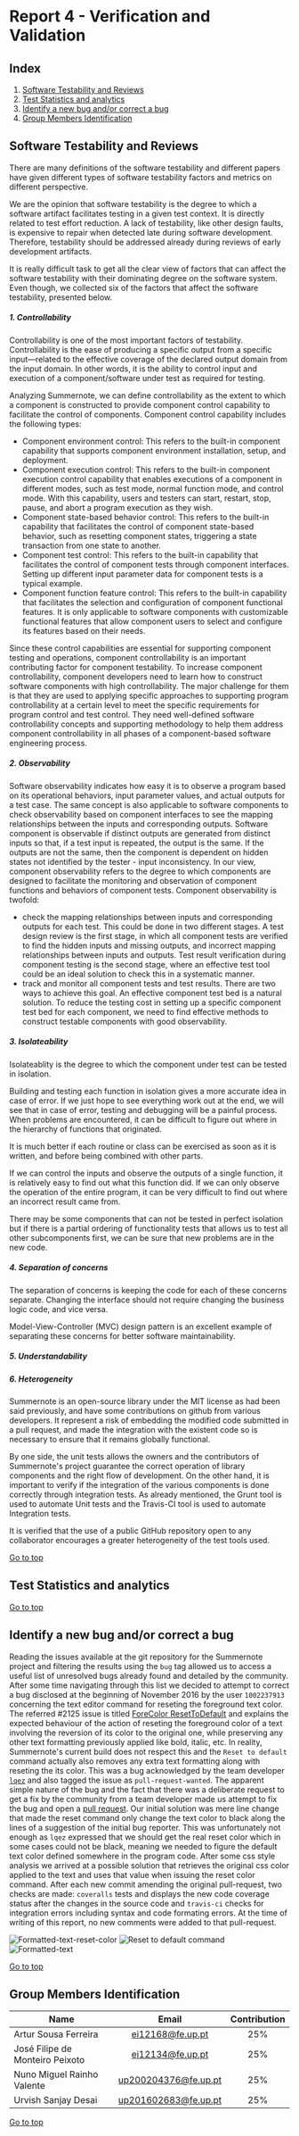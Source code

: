 <a name="TOP"> </a>
# Report 4 - Verification and Validation 

## Index
1. [Software Testability and Reviews](#SoftwareTestabilityandReviews)
2. [Test Statistics and analytics](#TestStatisticsandanalytics)
3. [Identify a new bug and/or correct a bug](#IdentifyCorrectBug)
4. [Group Members Identification](#Group)

<a name="SoftwareTestabilityandReviews"> </a>
## Software Testability and Reviews

There are many definitions of the software testability and different papers have given
different types of software testability factors and metrics on different perspective. 

We are the opinion that software testability is the degree to which a software
artifact facilitates testing in a given test context. It is directly related to
test effort reduction. A lack of testability, like other design faults, is expensive
to repair when detected late during software development. Therefore, testability
should be addressed already during reviews of early development artifacts.

It is really difficult task to get all the clear view of factors that can
affect the software testability with their dominating degree on the software system.
Even though, we collected six of the factors that affect the software
testability, presented below.


##### 1. Controllability

Controllability is one of the most important factors of testability. Controllability is the ease of producing a specific output from a specific 
input—related to the effective coverage of the declared output domain from the input domain. In other words, it is the ability to control input and 
execution of a component/software under test as required for testing.

Analyzing Summernote, we can define controllability as the extent to which a component is constructed to provide component control capability to 
facilitate the control of components. Component control capability includes the following types:

- Component environment control: This refers to the built-in component capability that supports component environment installation, setup, and 
deployment.
- Component execution control: This refers to the built-in component execution control capability that enables executions of a component in different 
modes, such as test mode, normal function mode, and control mode. With this capability, users and testers can start, restart, stop, pause, and abort a program execution as they wish. 
- Component state-based behavior control: This refers to the built-in capability that facilitates the control of component state-based behavior, such 
as resetting component states, triggering a state transaction from one state to another. 
- Component test control: This refers to the built-in capability that facilitates the control of component tests through component interfaces. Setting 
up different input parameter data for component tests is a typical example. 
- Component function feature control: This refers to the built-in capability that facilitates the selection and configuration of component functional 
features. It is only applicable to software components with customizable functional features that allow component users to select and configure its 
features based on their needs.

Since these control capabilities are essential for supporting component testing and operations, component controllability is an important contributing 
factor for component testability. To increase component controllability, component developers need to learn how to construct software components with 
high controllability. The major challenge for them is that they are used to applying specific approaches to supporting program controllability at a 
certain level to meet the specific requirements for program control and test control. They need well-defined software controllability concepts and 
supporting methodology to help them address component controllability in all phases of a component-based software engineering process. 


##### 2. Observability

Software observability indicates how easy it is to observe a program based on its operational behaviors, input parameter values, and actual outputs for 
a test case. The same concept is also applicable to software components to check observability based on component interfaces to see the mapping 
relationships between the inputs and corresponding outputs. 
Software component is observable if distinct outputs are generated from distinct inputs so that, if a test input is repeated, the output is the same. 
If the outputs are not the same, then the component is dependent on hidden states not identified by the tester - input inconsistency. 
In our view, component observability refers to the degree to which components are designed to facilitate the monitoring and observation of component 
functions and behaviors of component tests. Component observability is twofold: 

- check the mapping relationships between inputs and corresponding outputs for each test. This could be done in two different stages. A test design 
review is the first stage, in which all component tests are verified to find the hidden inputs and missing outputs, and incorrect mapping relationships 
between inputs and outputs. Test result verification during component testing is the second stage, where an effective test tool could be an ideal 
solution to check this in a systematic manner. 
- track and monitor all component tests and test results. There are two ways to achieve this goal. An effective component test bed is a natural 
solution. To reduce the testing cost in setting up a specific component test bed for each component, we need to find effective methods to construct 
testable components with good observability.

##### 3. Isolateability

Isolateablity is the degree to which the component under test can be tested in isolation.

Building and testing each function in isolation gives a more accurate idea in case of error. If we just hope to see everything work out at the end, we 
will see that in case of error, testing and debugging will be a painful process. When problems are encountered, it can be difficult to figure out where 
in the hierarchy of functions that originated.

It is much better if each routine or class can be exercised as soon as it is written, and before being combined with other parts.

If we can control the inputs and observe the outputs of a single function, it is relatively easy to find out what this function did. If we can only 
observe the operation of the entire program, it can be very difficult to find out where an incorrect result came from.

There may be some components that can not be tested in perfect isolation but if there is a partial ordering of functionality tests that allows us to 
test all other subcomponents first, we can be sure that new problems are in the new code.

##### 4. Separation of concerns

The separation of concerns is keeping the code for each of these concerns 
separate. Changing the interface should not require changing the business 
logic code, and vice versa.

Model-View-Controller (MVC) design pattern is an excellent example of 
separating these concerns for better software maintainability.

##### 5. Understandability


##### 6. Heterogeneity

Summernote is an open-source library under the MIT license as had been said 
previously, and have some contributions on github from various developers.
It represent a risk of embedding the modified code submitted in a pull request,
and made the integration with the existent code so is necessary to ensure that
it remains globally functional.

By one side, the unit tests allows the owners and the contributors of 
Summernote's project guarantee the correct operation of library components and
the right flow of development. 
On the other hand, it is important to verify if the integration of the
various components is done correctly through integration tests. As already
mentioned, the Grunt tool is used to automate Unit tests and the 
Travis-CI tool is used to automate
Integration tests.


It is verified that the use of a public GitHub repository open to
any collaborator encourages a greater heterogeneity of the test tools used.

[Go to top](#TOP)
<a name="TestStatisticsandanalytics">
## Test Statistics and analytics

[Go to top](#TOP)
<a name="IdentifyCorrectBug"> </a>
## Identify a new bug and/or correct a bug
Reading the issues available at the git repository for the Summernote project and filtering the results using the `bug` tag allowed us to access a useful list of unresolved bugs already found and detailed by the community. After some time navigating through this list we decided to attempt to correct a bug disclosed at the beginning of November 2016 by the user `1002237913` concerning the text editor command for reseting the foreground text color. The referred #2125 issue is titled [ForeColor ResetToDefault](https://github.com/summernote/summernote/issues/2125) and explains the expected behaviour of the action of reseting the foreground color of a text involving the reversion of its color to the original one, while preserving any other text formatting previously applied like bold, italic, etc. In reality, Summernote's current build does not respect this and the `Reset to default` command actually also removes any extra text formatting along with reseting the its color. This was a bug acknowledged by the team developer [`lqez`](http://summernote.org/team/) and also tagged the issue as `pull-request-wanted`. The apparent simple nature of the bug and the fact that there was a deliberate request to get a fix by the community from a team developer made us attempt to fix the bug and open a [pull request](https://github.com/summernote/summernote/pull/2138). Our initial solution was mere line change that made the reset command only change the text color to black along the lines of a suggestion of the initial bug reporter. This was unfortunately not enough as `lqez` expressed that we should get the real reset color which in some cases could not be black, meaning we needed to figure the default text color defined somewhere in the program code. After some css style analysis we arrived at a possible solution that retrieves the original css color applied to the text and uses that value when issuing the reset color command. After each new commit amending the original pull-request, two checks are made: `coveralls` tests and displays the new code coverage status after the changes in the source code and `travis-ci` checks for integration errors including syntax and code formating errors. At the time of writing of this report, no new comments were added to that pull-request.

![Formatted-text-reset-color](resources/Formatted-text-reset-color.png?raw=true "Formatted-text-reset-color")
![Reset to default command](resources/reset-to-default-command.png?raw=true "Reset to default command")
![Formatted-text](resources/Formatted-text.png?raw=true "Formatted-text")

[Go to top](#TOP)
<a name="Group"> </a>
## Group Members Identification 

|               Name              |         Email        | Contribution |
|---------------------------------|:--------------------:|:------------:|
| Artur Sousa Ferreira            | ei12168@fe.up.pt     |      25%     |
| José Filipe de Monteiro Peixoto | ei12134@fe.up.pt     |      25%     |
| Nuno Miguel Rainho Valente      | up200204376@fe.up.pt |      25%     |
| Urvish Sanjay Desai                    | up201602683@fe.up.pt |      25%     |

[Go to top](#TOP)
